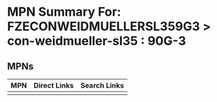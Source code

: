 



# MPN Summary For: FZECONWEIDMUELLERSL359G3 > con-weidmueller-sl35 : 90G-3

## MPNs
  

|MPN|Direct Links|Search Links|
| :--- | :--- | :--- |
||||
